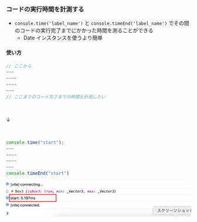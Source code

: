 ### コードの実行時間を計測する

- `console.time('label_name')` と `console.timeEnd('label_name')` でその間のコードの実行完了までにかかった時間を測ることができる
    - Date インスタンスを使うより簡単


#### 使い方

```js
// ここから
~~~
~~~~
~~~~
~~~
// ここまでのコード完了までの時間を計測したい
```

<br>

↓

<br>

```js
console.time("start");
~~~
~~~~
~~~~
~~~
console.timeEnd("start")
```

<img src="./img/Console-Time_1.png" />